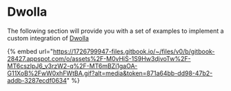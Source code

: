 # Dwolla

The following section will provide you with a set of examples to implement a custom integration of [Dwolla](https://www.dwolla.com/)

{% embed url="https://1726799947-files.gitbook.io/~/files/v0/b/gitbook-28427.appspot.com/o/assets%2F-M0vHiS-1S9Hw3djvoTw%2F-MT6cszIpJ6_v3rzW2-q%2F-MT6mBZi1gaOA-G11XoB%2FwW0xhFWtBA.gif?alt=media&token=871a64bb-dd98-47b2-addb-3287ecdf0634" %}

